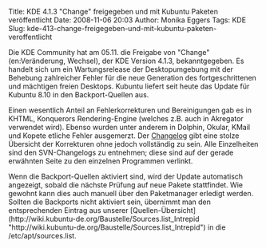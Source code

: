 Title: KDE 4.1.3 "Change" freigegeben und mit Kubuntu Paketen veröffentlicht
Date: 2008-11-06 20:03
Author: Monika Eggers
Tags: KDE
Slug: kde-413-change-freigegeben-und-mit-kubuntu-paketen-veroffentlicht

Die KDE Community hat am 05.11. die Freigabe von "Change"
(en:Veränderung, Wechsel), der KDE Version 4.1.3, bekanntgegeben. Es
handelt sich um ein Wartungsrelease der Desktopumgebung mit der Behebung
zahlreicher Fehler für die neue Generation des fortgeschrittenen und
mächtigen freien Desktops. Kubuntu liefert seit heute das Update für
Kubuntu 8.10 in den Backport-Quellen aus.

</p>
<!--break--><!--break-->

Einen wesentlich Anteil an Fehlerkorrekturen und Bereinigungen gab es in
KHTML, Konquerors Rendering-Engine (welches z.B. auch in Akregator
verwendet wird). Ebenso wurden unter anderem in Dolphin, Okular, KMail
und Kopete etliche Fehler ausgemerzt. Der
[Changelog](http://www.kde.org/announcements/changelogs/changelog4_1_2to4_1_3.php "http://www.kde.org/announcements/changelogs/changelog4_1_2to4_1_3.php") gibt eine stolze Übersicht der Korrekturen ohne jedoch
vollständig zu sein. Alle Einzelheiten sind den SVN-Changelogs zu
entnehmen; diese sind auf der gerade erwähnten Seite zu den einzelnen
Programmen verlinkt.

</p>
Wenn die Backport-Quellen aktiviert sind, wird der Update automatisch
angezeigt, sobald die nächste Prüfung auf neue Pakete stattfindet. Wie
gewohnt kann dies auch manuell über den Paketmanager erledigt werden.
Sollten die Backports nicht aktiviert sein, übernimmt man den
entsprechenden Eintrag aus unserer
[Quellen-Übersicht](http://wiki.kubuntu-de.org/Baustelle/Sources.list_Intrepid "http://wiki.kubuntu-de.org/Baustelle/Sources.list_Intrepid") in die /etc/apt/sources.list.

</p>

